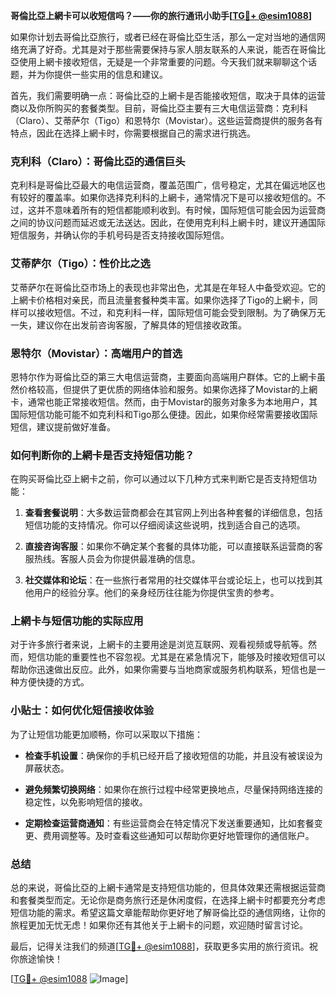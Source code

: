 **哥倫比亞上網卡可以收短信吗？——你的旅行通讯小助手[[TG💪+ @esim1088](https://t.me/s/esim1088)]**

如果你计划去哥倫比亞旅行，或者已经在哥倫比亞生活，那么一定对当地的通信网络充满了好奇。尤其是对于那些需要保持与家人朋友联系的人来说，能否在哥倫比亞使用上網卡接收短信，无疑是一个非常重要的问题。今天我们就来聊聊这个话题，并为你提供一些实用的信息和建议。

首先，我们需要明确一点：哥倫比亞的上網卡是否能接收短信，取决于具体的运营商以及你所购买的套餐类型。目前，哥倫比亞主要有三大电信运营商：克利科（Claro）、艾蒂萨尔（Tigo）和恩特尔（Movistar）。这些运营商提供的服务各有特点，因此在选择上網卡时，你需要根据自己的需求进行挑选。

### **克利科（Claro）：哥倫比亞的通信巨头**
克利科是哥倫比亞最大的电信运营商，覆盖范围广，信号稳定，尤其在偏远地区也有较好的覆盖率。如果你选择克利科的上網卡，通常情况下是可以接收短信的。不过，这并不意味着所有的短信都能顺利收到。有时候，国际短信可能会因为运营商之间的协议问题而延迟或无法送达。因此，在使用克利科上網卡时，建议开通国际短信服务，并确认你的手机号码是否支持接收国际短信。

### **艾蒂萨尔（Tigo）：性价比之选**
艾蒂萨尔在哥倫比亞市场上的表现也非常出色，尤其是在年轻人中备受欢迎。它的上網卡价格相对亲民，而且流量套餐种类丰富。如果你选择了Tigo的上網卡，同样可以接收短信。不过，和克利科一样，国际短信可能会受到限制。为了确保万无一失，建议你在出发前咨询客服，了解具体的短信接收政策。

### **恩特尔（Movistar）：高端用户的首选**
恩特尔作为哥倫比亞的第三大电信运营商，主要面向高端用户群体。它的上網卡虽然价格较高，但提供了更优质的网络体验和服务。如果你选择了Movistar的上網卡，通常也能正常接收短信。然而，由于Movistar的服务对象多为本地用户，其国际短信功能可能不如克利科和Tigo那么便捷。因此，如果你经常需要接收国际短信，建议提前做好准备。

### **如何判断你的上網卡是否支持短信功能？**
在购买哥倫比亞上網卡之前，你可以通过以下几种方式来判断它是否支持短信功能：

1. **查看套餐说明**：大多数运营商都会在其官网上列出各种套餐的详细信息，包括短信功能的支持情况。你可以仔细阅读这些说明，找到适合自己的选项。
   
2. **直接咨询客服**：如果你不确定某个套餐的具体功能，可以直接联系运营商的客服热线。客服人员会为你提供最准确的信息。

3. **社交媒体和论坛**：在一些旅行者常用的社交媒体平台或论坛上，也可以找到其他用户的经验分享。他们的亲身经历往往能为你提供宝贵的参考。

### **上網卡与短信功能的实际应用**
对于许多旅行者来说，上網卡的主要用途是浏览互联网、观看视频或导航等。然而，短信功能的重要性也不容忽视。尤其是在紧急情况下，能够及时接收短信可以帮助你迅速做出反应。此外，如果你需要与当地商家或服务机构联系，短信也是一种方便快捷的方式。

### **小贴士：如何优化短信接收体验**
为了让短信功能更加顺畅，你可以采取以下措施：

- **检查手机设置**：确保你的手机已经开启了接收短信的功能，并且没有被误设为屏蔽状态。
  
- **避免频繁切换网络**：如果你在旅行过程中经常更换地点，尽量保持网络连接的稳定性，以免影响短信的接收。

- **定期检查运营商通知**：有些运营商会在特定情况下发送重要通知，比如套餐变更、费用调整等。及时查看这些通知可以帮助你更好地管理你的通信账户。

### **总结**
总的来说，哥倫比亞的上網卡通常是支持短信功能的，但具体效果还需根据运营商和套餐类型而定。无论你是商务旅行还是休闲度假，在选择上網卡时都要充分考虑短信功能的需求。希望这篇文章能帮助你更好地了解哥倫比亞的通信网络，让你的旅程更加无忧无虑！如果你还有其他关于上網卡的问题，欢迎随时留言讨论。

最后，记得关注我们的频道[[TG💪+ @esim1088](https://t.me/s/esim1088)]，获取更多实用的旅行资讯。祝你旅途愉快！

[[TG💪+ @esim1088](https://t.me/s/esim1088) ![Image](https://i.postimg.cc/4NQfJmqS/Snipaste-2025-05-13-00-14-12.png)]